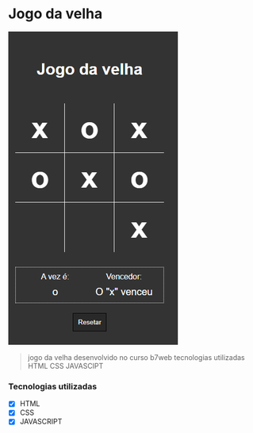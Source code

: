 # Jogo da velha

<img src="jogo.png" alt="exemplo imagem">

> jogo da velha desenvolvido no curso b7web tecnologias utilizadas HTML CSS JAVASCIPT

### Tecnologias utilizadas

- [x] HTML
- [x] CSS
- [x] JAVASCRIPT
